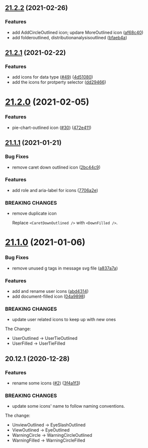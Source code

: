 ## [21.2.2](https://github.com/growingio/gio-design-icons/compare/v21.2.1...v21.2.2) (2021-02-26)


### Features

* add AddCircleOutlined icon; updare MoreOutlined icon ([af68c40](https://github.com/growingio/gio-design-icons/commit/af68c406ccc853b8e6c87881b51356081bf97809))
* add folderoutlined, distributionanalysisoutlined ([bfaeb4a](https://github.com/growingio/gio-design-icons/commit/bfaeb4a0a8f935e595cd4fe5ea79668f93cb8f38))



## [21.2.1](https://github.com/growingio/gio-design-icons/compare/v21.2.0...v21.2.1) (2021-02-22)


### Features

* add icons for data type ([#49](https://github.com/growingio/gio-design-icons/issues/49)) ([4d51080](https://github.com/growingio/gio-design-icons/commit/4d510802b343c9429eedc7788f6370257e3b5fd1))
* add the icons for protperty selector ([dd29466](https://github.com/growingio/gio-design-icons/commit/dd29466b9601986fa0a301237069d680d2dc04d3))



# [21.2.0](https://github.com/growingio/gio-design-icons/compare/v21.1.1...v21.2.0) (2021-02-05)


### Features

* pie-chart-outlined icon ([#30](https://github.com/growingio/gio-design-icons/issues/30)) ([472e411](https://github.com/growingio/gio-design-icons/commit/472e41170c3b9bb02ad955b9c0c7ea5fdf504834))



## [21.1.1](https://github.com/growingio/gio-design-icons/compare/v21.1.0...v21.1.1) (2021-01-21)


### Bug Fixes

* remove caret down outlined icon ([2bc44c9](https://github.com/growingio/gio-design-icons/commit/2bc44c99c360cc7678f0340a342dd2a90197efcc))


### Features

* add role and aria-label for icons ([7706a2e](https://github.com/growingio/gio-design-icons/commit/7706a2e9b3541c17afd3e5e3491c8e3553cbb295))


### BREAKING CHANGES

* remove duplicate icon

  Replace `<CaretDownOutlined />` with `<DownFilled />`.



# [21.1.0](https://github.com/growingio/gio-design-icons/compare/v20.12.1...v21.1.0) (2021-01-06)


### Bug Fixes

* remove unused g tags in message svg file ([a837a7a](https://github.com/growingio/gio-design-icons/commit/a837a7a931eac20338abb1eb8347a8fe8eaa7331))


### Features

* add and rename user icons ([abd4314](https://github.com/growingio/gio-design-icons/commit/abd4314e49a0624c48cf693b9aae404a76a51a59))
* add document-filled icon ([04a9898](https://github.com/growingio/gio-design-icons/commit/04a989872dc31c99e2d195f62240f0a2d123c90f))


### BREAKING CHANGES

* update user related icons to keep up with new ones

The Change:
- UserOutlined -> UserTieOutlined
- UserFilled -> UserTieFilled



## 20.12.1 (2020-12-28)


### Features

* rename some icons ([#2](https://github.com/growingio/gio-design-icons/issues/2)) ([3f4a1f3](https://github.com/growingio/gio-design-icons/commit/3f4a1f3831b6c6d3714703d5324164b69c2e67f6))


### BREAKING CHANGES

* update some icons' name to follow naming conventions.

The change:

- UnviewOutlined -> EyeSlashOutlined
- ViewOutlined -> EyeOutlined
- WarningCircle -> WarningCircleOutlined
- WarningFilled -> WarningCircleFilled



